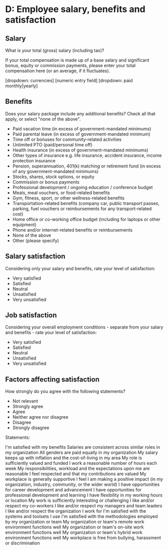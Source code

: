 # D: Employee salary, benefits and satisfaction

## Salary

What is your total (gross) salary (including tax)? 

If your total compensation is made up of a base salary and significant bonus, equity or commission payments, please enter your total compensation here (or an average, if it fluctuates).

\[dropdown: currencies] \[numeric entry field] \[dropdown: paid monthly|yearly]

## Benefits

Does your salary package include any additional benefits? Check all that apply, or select "none of the above".

- Paid vacation time (in excess of government-mandated minimums)
- Paid parental leave (in excess of government-mandated minimum)
- Time off or bonuses for community-related activities
- Unlimited PTO (paid/personal time off)
- Health insurance (in excess of government-mandated minimums)
- Other types of insurance e.g. life insurance, accident insurance, income protection insurance
- Pension, superannuation, 401(k) matching or retirement fund (in excess of any government-mandated minimums)
- Stocks, shares, stock options, or equity
- Commission or bonus payments
- Professional development / ongoing education / conference budget
- Meals, meal vouchers, or food-related benefits
- Gym, fitness, sport, or other wellness-related benefits
- Transportation-related benefits (company car, public transport passes, parking, fuel vouchers or reimbursements for any transport-related cost)
- Home office or co-working office budget (including for laptops or other equipment)
- Phone and/or internet-related benefits or reimbursements
- None of the above
- Other (please specify)

## Salary satisfaction

Considering only your salary and benefits, rate your level of satisfaction:

- Very satisfied
- Satisfied
- Neutral
- Unsatisfied
- Very unsatisfied

## Job satisfaction

Considering your overall employment conditions - separate from your salary and benefits - rate your level of satisfaction:

- Very satisfied
- Satisfied
- Neutral
- Unsatisfied
- Very unsatisfied

## Factors affecting satisfaction

How strongly do you agree with the following statements? 

- Not relevant
- Strongly agree
- Agree
- Neither agree nor disagree
- Disagree
- Strongly disagree

Statements:

I'm satisfied with my benefits
Salaries are consistent across similar roles in my organization
All genders are paid equally in my organization
My salary keeps up with inflation and the cost-of-living in my area
My role is sufficiently valued and funded
I work a reasonable number of hours each week
My responsibilities, workload and the expectations upon me are reasonable
I feel respected and that my contributions are valued
My workplace is generally supportive
I feel I am making a positive impact (in my organization, industry, community, or the wider world)
I have opportunities for career development and advancement
I have opportunities for professional development and learning
I have flexibility in my working hours or location
My work is sufficiently interesting or challenging
I like and/or respect my co-workers
I like and/or respect my managers and team leaders
I like and/or respect the organization I work for
I'm satisfied with the systems and toolsets I use
I'm satisfied with the methodologies employed by my organization or team
My organization or team's remote work environment functions well
My organization or team's on-site work environment functions well
My organization or team's hybrid work environment functions well
My workplace is free from bullying, harassment or discrimination